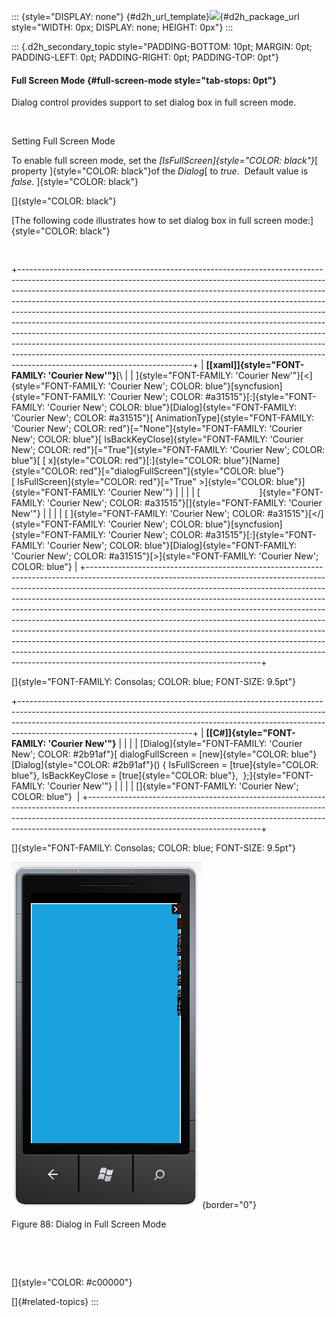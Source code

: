 ::: {style="DISPLAY: none"}
[](ms-xhelp:///?Id=d2h_url_template){#d2h_url_template}![](!package_url!){#d2h_package_url style="WIDTH: 0px; DISPLAY: none; HEIGHT: 0px"}
:::

::: {.d2h_secondary_topic style="PADDING-BOTTOM: 10pt; MARGIN: 0pt; PADDING-LEFT: 0pt; PADDING-RIGHT: 0pt; PADDING-TOP: 0pt"}
#### Full Screen Mode {#full-screen-mode style="tab-stops: 0pt"}

Dialog control provides support to set dialog box in full screen mode.

           

Setting Full Screen Mode  

To enable full screen mode, set the *[IsFullScreen]{style="COLOR: black"}*[ property ]{style="COLOR: black"}of the *Dialog*[ to *true*.  Default value is *false*. ]{style="COLOR: black"}

[]{style="COLOR: black"} 

[The following code illustrates how to set dialog box in full screen mode:]{style="COLOR: black"}

``` {style="BACKGROUND: white"}
 
```

+-------------------------------------------------------------------------------------------------------------------------------------------------------------------------------------------------------------------------------------------------------------------------------------------------------------------------------------------------------------------------------------------------------------------------------------------------------------------------------------------------------------------------------------------------------------------------------------------------------------------------------------------------------------------------------------------------------------------------------------------------------------------------+
| **[\[xaml\]]{style="FONT-FAMILY: 'Courier New'"}**[\                                                                                                                                                                                                                                                                                                                                                                                                                                                                                                                                                                                                                                                                                                                    |
| ]{style="FONT-FAMILY: 'Courier New'"}[\<]{style="FONT-FAMILY: 'Courier New'; COLOR: blue"}[syncfusion]{style="FONT-FAMILY: 'Courier New'; COLOR: #a31515"}[:]{style="FONT-FAMILY: 'Courier New'; COLOR: blue"}[Dialog]{style="FONT-FAMILY: 'Courier New'; COLOR: #a31515"}[ AnimationType]{style="FONT-FAMILY: 'Courier New'; COLOR: red"}[=\"None\"]{style="FONT-FAMILY: 'Courier New'; COLOR: blue"}[ IsBackKeyClose]{style="FONT-FAMILY: 'Courier New'; COLOR: red"}[=\"True\"]{style="FONT-FAMILY: 'Courier New'; COLOR: blue"}[ [ x]{style="COLOR: red"}[:]{style="COLOR: blue"}[Name]{style="COLOR: red"}[=\"dialogFullScreen\"]{style="COLOR: blue"} [ IsFullScreen]{style="COLOR: red"}[=\"True\" \>]{style="COLOR: blue"}]{style="FONT-FAMILY: 'Courier New'"} |
|                                                                                                                                                                                                                                                                                                                                                                                                                                                                                                                                                                                                                                                                                                                                                                         |
| [                        ]{style="FONT-FAMILY: 'Courier New'; COLOR: #a31515"}[]{style="FONT-FAMILY: 'Courier New'"}                                                                                                                                                                                                                                                                                                                                                                                                                                                                                                                                                                                                                                                    |
|                                                                                                                                                                                                                                                                                                                                                                                                                                                                                                                                                                                                                                                                                                                                                                         |
| [ ]{style="FONT-FAMILY: 'Courier New'; COLOR: #a31515"}[\</]{style="FONT-FAMILY: 'Courier New'; COLOR: blue"}[syncfusion]{style="FONT-FAMILY: 'Courier New'; COLOR: #a31515"}[:]{style="FONT-FAMILY: 'Courier New'; COLOR: blue"}[Dialog]{style="FONT-FAMILY: 'Courier New'; COLOR: #a31515"}[\>]{style="FONT-FAMILY: 'Courier New'; COLOR: blue"}                                                                                                                                                                                                                                                                                                                                                                                                                      |
+-------------------------------------------------------------------------------------------------------------------------------------------------------------------------------------------------------------------------------------------------------------------------------------------------------------------------------------------------------------------------------------------------------------------------------------------------------------------------------------------------------------------------------------------------------------------------------------------------------------------------------------------------------------------------------------------------------------------------------------------------------------------------+

[]{style="FONT-FAMILY: Consolas; COLOR: blue; FONT-SIZE: 9.5pt"} 

+-------------------------------------------------------------------------------------------------------------------------------------------------------------------------------------------------------------------------------------------------------------------------------------+
| **[\[C#\]]{style="FONT-FAMILY: 'Courier New'"}**                                                                                                                                                                                                                                    |
|                                                                                                                                                                                                                                                                                     |
| [Dialog]{style="FONT-FAMILY: 'Courier New'; COLOR: #2b91af"}[ dialogFullScreen = [new]{style="COLOR: blue"} [Dialog]{style="COLOR: #2b91af"}() { IsFullScreen = [true]{style="COLOR: blue"}, IsBackKeyClose = [true]{style="COLOR: blue"},  };]{style="FONT-FAMILY: 'Courier New'"} |
|                                                                                                                                                                                                                                                                                     |
| []{style="FONT-FAMILY: 'Courier New'; COLOR: blue"}                                                                                                                                                                                                                                 |
+-------------------------------------------------------------------------------------------------------------------------------------------------------------------------------------------------------------------------------------------------------------------------------------+

[]{style="FONT-FAMILY: Consolas; COLOR: blue; FONT-SIZE: 9.5pt"} 

![](ImagesExt/image78_88.png){border="0"}

Figure 88: Dialog in Full Screen Mode

 

 

[]{style="COLOR: #c00000"} 

[]{#related-topics}
:::

